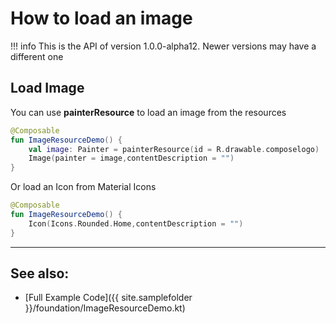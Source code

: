 # How to load an image

!!! info
    This is the API of version 1.0.0-alpha12. Newer versions may have a different one


## Load Image
You can use **painterResource** to load an image from the resources

```kotlin
@Composable
fun ImageResourceDemo() {
    val image: Painter = painterResource(id = R.drawable.composelogo)
    Image(painter = image,contentDescription = "")
}
```
Or load an Icon from Material Icons

```kotlin
@Composable
fun ImageResourceDemo() {
    Icon(Icons.Rounded.Home,contentDescription = "")
}
```

<hr>

## See also:

* [Full Example Code]({{ site.samplefolder }}/foundation/ImageResourceDemo.kt)
